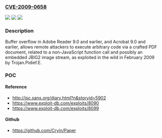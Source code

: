 ### [CVE-2009-0658](https://cve.mitre.org/cgi-bin/cvename.cgi?name=CVE-2009-0658)
![](https://img.shields.io/static/v1?label=Product&message=n%2Fa&color=blue)
![](https://img.shields.io/static/v1?label=Version&message=n%2Fa&color=blue)
![](https://img.shields.io/static/v1?label=Vulnerability&message=n%2Fa&color=brighgreen)

### Description

Buffer overflow in Adobe Reader 9.0 and earlier, and Acrobat 9.0 and earlier, allows remote attackers to execute arbitrary code via a crafted PDF document, related to a non-JavaScript function call and possibly an embedded JBIG2 image stream, as exploited in the wild in February 2009 by Trojan.Pidief.E.

### POC

#### Reference
- http://isc.sans.org/diary.html?n&storyid=5902
- https://www.exploit-db.com/exploits/8090
- https://www.exploit-db.com/exploits/8099

#### Github
- https://github.com/Cryin/Paper

